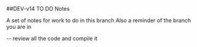 ##DEV-v14 TO DO Notes

A set of notes for work to do in this branch
Also a reminder of the branch you are in

-- review all the code and compile it